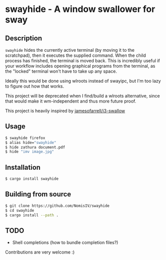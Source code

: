# swayhide - A window swallower for sway

## Description

`swayhide` hides the currently active terminal (by moving it to the scratchpad),
then it executes the supplied command.
When the child process has finished, the terminal is moved back.
This is incredibly useful if your workflow includes opening graphical programs from the terminal,
as the "locked" terminal won't have to take up any space.

Ideally this would be done using wlroots instead of swayipc,
but I'm too lazy to figure out how that works.

This project will be deprecated when I find/build a wlroots alternative,
since that would make it wm-independent and thus more future proof.

This project is heavily inspired by [jamesofarrell/i3-swallow](https://github.com/jamesofarrell/i3-swallow)

## Usage

```sh
$ swayhide firefox
$ alias hide="swayhide"
$ hide zathura document.pdf
$ hide "imv image.jpg"
```

## Installation

```sh
$ cargo install swayhide
```

## Building from source

```sh
$ git clone https://github.com/NomisIV/swayhide
$ cd swayhide
$ cargo install --path .
```

## TODO

- Shell completions (how to bundle completion files?)

Contributions are very welcome :)

